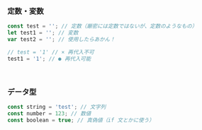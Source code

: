 ### 定数・変数

```javascript
const test = ''; // 定数（厳密には定数ではないが、定数のようなもの）
let test1 = ''; // 変数
var test2 = ''; // 使用したらあかん！

// test = '1' // × 再代入不可
test1 = '1'; // ● 再代入可能
```

<br/>

### データ型

```javascript
const string = 'test'; // 文字列
const number = 123; // 数値
const boolean = true; // 真偽値（if 文とかに使う）
```
